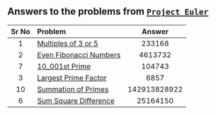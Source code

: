 ## Answers to the problems from [`Project Euler`](https://projecteuler.net/archives)

| Sr No | Problem | Answer |
|:-----:|:-------|:------:|
| 1 | [Multiples of 3 or 5](https://projecteuler.net/problem=1) | 233168 |
| 2 | [Even Fibonacci Numbers](https://projecteuler.net/problem=2) | 4613732 |
| 7 | [10_001st Prime](https://projecteuler.net/problem=7) | 104743 |
| 3 | [Largest Prime Factor](https://projecteuler.net/problem=3) | 6857 |
| 10 | [Summation of Primes](https://projecteuler.net/problem=10) | 142913828922 |
| 6 | [Sum Square Difference](https://projecteuler.net/problem=6) | 25164150 |